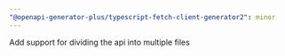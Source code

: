 ```yaml
---
"@openapi-generator-plus/typescript-fetch-client-generator2": minor
---
```


Add support for dividing the api into multiple files

